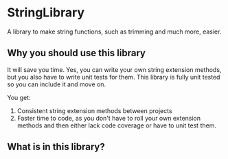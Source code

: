 # StringLibrary
A library to make string functions, such as trimming and much more, easier.

## Why you should use this library
It will save you time. Yes, you can write your own string extension methods, but you also have to write unit tests for them. This library is fully unit tested so you can include it and move on.

You get:
1. Consistent string extension methods between projects
2. Faster time to code, as you don't have to roll your own extension methods and then either lack code coverage or have to unit test them.


## What is in this library?
